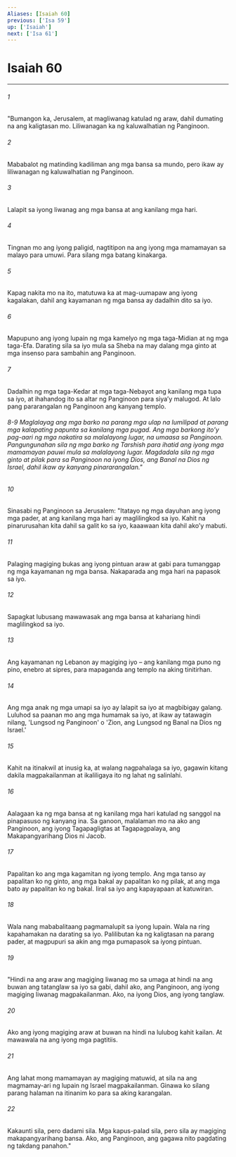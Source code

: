 ```yaml
---
Aliases: [Isaiah 60]
previous: ['Isa 59']
up: ['Isaiah']
next: ['Isa 61']
---
```

# Isaiah 60

***


###### 1 


"Bumangon ka, Jerusalem, at magliwanag katulad ng araw, dahil dumating na ang kaligtasan mo. Liliwanagan ka ng kaluwalhatian ng Panginoon. 


###### 2 


Mababalot ng matinding kadiliman ang mga bansa sa mundo, pero ikaw ay liliwanagan ng kaluwalhatian ng Panginoon. 


###### 3 


Lalapit sa iyong liwanag ang mga bansa at ang kanilang mga hari. 


###### 4 


Tingnan mo ang iyong paligid, nagtitipon na ang iyong mga mamamayan sa malayo para umuwi. Para silang mga batang kinakarga. 


###### 5 


Kapag nakita mo na ito, matutuwa ka at mag-uumapaw ang iyong kagalakan, dahil ang kayamanan ng mga bansa ay dadalhin dito sa iyo. 


###### 6 


Mapupuno ang iyong lupain ng mga kamelyo ng mga taga-Midian at ng mga taga-Efa. Darating sila sa iyo mula sa Sheba na may dalang mga ginto at mga insenso para sambahin ang Panginoon. 


###### 7 


Dadalhin ng mga taga-Kedar at mga taga-Nebayot ang kanilang mga tupa sa iyo, at ihahandog ito sa altar ng Panginoon para siyaʼy malugod. At lalo pang pararangalan ng Panginoon ang kanyang templo.

###### 8-9 Maglalayag ang mga barko na parang mga ulap na lumilipad at parang mga kalapating papunta sa kanilang mga pugad. Ang mga barkong itoʼy pag-aari ng mga nakatira sa malalayong lugar, na umaasa sa Panginoon. Pangungunahan sila ng mga barko ng Tarshish para ihatid ang iyong mga mamamayan pauwi mula sa malalayong lugar. Magdadala sila ng mga ginto at pilak para sa Panginoon na iyong Dios, ang Banal na Dios ng Israel, dahil ikaw ay kanyang pinararangalan." 


###### 10 


Sinasabi ng Panginoon sa Jerusalem: "Itatayo ng mga dayuhan ang iyong mga pader, at ang kanilang mga hari ay maglilingkod sa iyo. Kahit na pinarurusahan kita dahil sa galit ko sa iyo, kaaawaan kita dahil akoʼy mabuti. 


###### 11 


Palaging magiging bukas ang iyong pintuan araw at gabi para tumanggap ng mga kayamanan ng mga bansa. Nakaparada ang mga hari na papasok sa iyo. 


###### 12 


Sapagkat lubusang mawawasak ang mga bansa at kahariang hindi maglilingkod sa iyo. 


###### 13 


Ang kayamanan ng Lebanon ay magiging iyo – ang kanilang mga puno ng pino, enebro at sipres, para mapaganda ang templo na aking tinitirhan. 


###### 14 


Ang mga anak ng mga umapi sa iyo ay lalapit sa iyo at magbibigay galang. Luluhod sa paanan mo ang mga humamak sa iyo, at ikaw ay tatawagin nilang, 'Lungsod ng Panginoon' o 'Zion, ang Lungsod ng Banal na Dios ng Israel.' 


###### 15 


Kahit na itinakwil at inusig ka, at walang nagpahalaga sa iyo, gagawin kitang dakila magpakailanman at ikaliligaya ito ng lahat ng salinlahi. 


###### 16 


Aalagaan ka ng mga bansa at ng kanilang mga hari katulad ng sanggol na pinapasuso ng kanyang ina. Sa ganoon, malalaman mo na ako ang Panginoon, ang iyong Tagapagligtas at Tagapagpalaya, ang Makapangyarihang Dios ni Jacob. 


###### 17 


Papalitan ko ang mga kagamitan ng iyong templo. Ang mga tanso ay papalitan ko ng ginto, ang mga bakal ay papalitan ko ng pilak, at ang mga bato ay papalitan ko ng bakal. Iiral sa iyo ang kapayapaan at katuwiran. 


###### 18 


Wala nang mababalitaang pagmamalupit sa iyong lupain. Wala na ring kapahamakan na darating sa iyo. Palilibutan ka ng kaligtasan na parang pader, at magpupuri sa akin ang mga pumapasok sa iyong pintuan. 


###### 19 


"Hindi na ang araw ang magiging liwanag mo sa umaga at hindi na ang buwan ang tatanglaw sa iyo sa gabi, dahil ako, ang Panginoon, ang iyong magiging liwanag magpakailanman. Ako, na iyong Dios, ang iyong tanglaw. 


###### 20 


Ako ang iyong magiging araw at buwan na hindi na lulubog kahit kailan. At mawawala na ang iyong mga pagtitiis. 


###### 21 


Ang lahat mong mamamayan ay magiging matuwid, at sila na ang magmamay-ari ng lupain ng Israel magpakailanman. Ginawa ko silang parang halaman na itinanim ko para sa aking karangalan. 


###### 22 


Kakaunti sila, pero dadami sila. Mga kapus-palad sila, pero sila ay magiging makapangyarihang bansa. Ako, ang Panginoon, ang gagawa nito pagdating ng takdang panahon."
